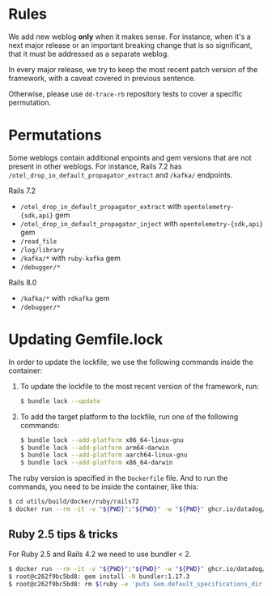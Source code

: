 # Rules

We add new weblog **only** when it makes sense. For instance, when it's a next major
release or an important breaking change that is so significant, that it must be
addressed as a separate weblog.

In every major release, we try to keep the most recent patch version of the framework,
with a caveat covered in previous sentence.

Otherwise, please use `dd-trace-rb` repository tests to cover a specific permutation.

# Permutations

Some weblogs contain additional enpoints and gem versions that are not present in
other weblogs. For instance, Rails 7.2 has `/otel_drop_in_default_propagator_extract`
and `/kafka/` endpoints.

Rails 7.2
* `/otel_drop_in_default_propagator_extract` with `opentelemetry-{sdk,api}` gem
* `/otel_drop_in_default_propagator_inject` with `opentelemetry-{sdk,api}` gem
* `/read_file`
* `/log/library`
* `/kafka/*` with `ruby-kafka` gem
* `/debugger/*`

Rails 8.0
* `/kafka/*` with `rdkafka` gem
* `/debugger/*`

# Updating Gemfile.lock

In order to update the lockfile, we use the following commands inside the container:

1. To update the lockfile to the most recent version of the framework, run:
    ```bash
    $ bundle lock --update
    ```
2. To add the target platform to the lockfile, run one of the following commands:
    ```bash
    $ bundle lock --add-platform x86_64-linux-gnu
    $ bundle lock --add-platform arm64-darwin
    $ bundle lock --add-platform aarch64-linux-gnu
    $ bundle lock --add-platform x86_64-darwin
    ```

The ruby version is specified in the `Dockerfile` file. And to run the commands,
you need to be inside the container, like this:

```bash
$ cd utils/build/docker/ruby/rails72
$ docker run --rm -it -v "${PWD}":"${PWD}" -w "${PWD}" ghcr.io/datadog/images-rb/engines/ruby:3.2 bash
```

## Ruby 2.5 tips & tricks

For Ruby 2.5 and Rails 4.2 we need to use bundler < 2.

```bash
$ docker run --rm -it -v "${PWD}":"${PWD}" -w "${PWD}" ghcr.io/datadog/images-rb/engines/ruby:2.5 bash
$ root@c262f9bc5bd8: gem install -N bundler:1.17.3
$ root@c262f9bc5bd8: rm $(ruby -e 'puts Gem.default_specifications_dir')/bundler-2.*.gemspec
```